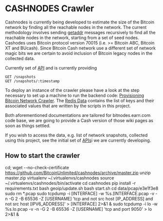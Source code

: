 # CASHNODES Crawler


Cashnodes is currently being developed to estimate the size of the Bitcoin network by finding all the reachable nodes in the network. The current methodology involves sending [getaddr](https://en.bitcoin.it/wiki/Protocol_specification#getaddr) messages recursively to find all the reachable nodes in the network, starting from a set of seed nodes. Cashodes uses Bitcoin protocol version 70015 (i.e. >= Bitcoin ABC, Bitcoin XT and BUcash). Since Bitcoin Cash network use a different set of network magic bits we are certain to avoid inclusion of Bitcoin legacy nodes in the collected data.

Currently set of [API](https://github.com/BitcoinUnlimited/cashnodes-api) and is currently providing

    GET /snapshots
    GET /snapshots/:timestamp

To deploy an instance of the crawler please have a look at the step necessary to set up a machine to run the backend code: [Provisioning Bitcoin Network Crawler](https://github.com/ayeowch/bitnodes/wiki/Provisioning-Bitcoin-Network-Crawler). The [Redis Data](https://github.com/ayeowch/bitnodes/wiki/Redis-Data) contains the list of keys and their associated values that are written by the scripts in this project. 


Both aforementioned documentations are tailored for bitnodes.earn.com code base, we are going to provide a Cash version of those wiki pages as soon as things settled. 

If you wish to access the data, e.g. list of network snapshots, collected using this project, see the initial set of [APIs](https://github.com/BitcoinUnlimited/cashnodes-api)i we are currently developing.

## How to start the crawler

cd; wget --no-check-certificate https://github.com/BitcoinUnlimited/cashnodes/archive/master.zip
unzip master.zip
virtualenv ~/.virtualenvs/cashnodes
source ~/.virtualenvs/cashnodes/bin/activate
cd cashnodes
pip install -r requirements.txt
bash geoip/update.sh
bash start.sh
cd data/pcap/e3e1f3e8
sudo rm *.pcap
sudo tcpdump -i [INTERFACE] -w %s.[INTERFACE.pcap -v -n -G 2 -B 65536 -Z [USERNAME] 'tcp and not src host [IP_ADDRESS] and not src host [IPV6_ADDRESS]' > [INTERFACE] 2>&1 &
sudo tcpdump -i lo -w %s.lo.pcap -v -n -G 2 -B 65536 -Z [USERNAME] 'tcp and port 9050' > lo 2>&1 &
